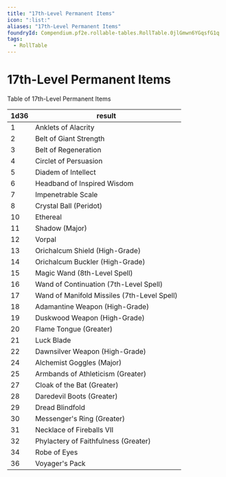 ```yaml
---
title: "17th-Level Permanent Items"
icon: ":list:"
aliases: "17th-Level Permanent Items"
foundryId: Compendium.pf2e.rollable-tables.RollTable.0jlGmwn6YGqsfG1q
tags:
  - RollTable
---
```


# 17th-Level Permanent Items
Table of 17th-Level Permanent Items

| 1d36 | result |
|------|--------|
| 1 | Anklets of Alacrity |
| 2 | Belt of Giant Strength |
| 3 | Belt of Regeneration |
| 4 | Circlet of Persuasion |
| 5 | Diadem of Intellect |
| 6 | Headband of Inspired Wisdom |
| 7 | Impenetrable Scale |
| 8 | Crystal Ball (Peridot) |
| 10 | Ethereal |
| 11 | Shadow (Major) |
| 12 | Vorpal |
| 13 | Orichalcum Shield (High-Grade) |
| 14 | Orichalcum Buckler (High-Grade) |
| 15 | Magic Wand (8th-Level Spell) |
| 16 | Wand of Continuation (7th-Level Spell) |
| 17 | Wand of Manifold Missiles (7th-Level Spell) |
| 18 | Adamantine Weapon (High-Grade) |
| 19 | Duskwood Weapon (High-Grade) |
| 20 | Flame Tongue (Greater) |
| 21 | Luck Blade |
| 22 | Dawnsilver Weapon (High-Grade) |
| 24 | Alchemist Goggles (Major) |
| 25 | Armbands of Athleticism (Greater) |
| 27 | Cloak of the Bat (Greater) |
| 28 | Daredevil Boots (Greater) |
| 29 | Dread Blindfold |
| 30 | Messenger's Ring (Greater) |
| 31 | Necklace of Fireballs VII |
| 32 | Phylactery of Faithfulness (Greater) |
| 34 | Robe of Eyes |
| 36 | Voyager's Pack |
